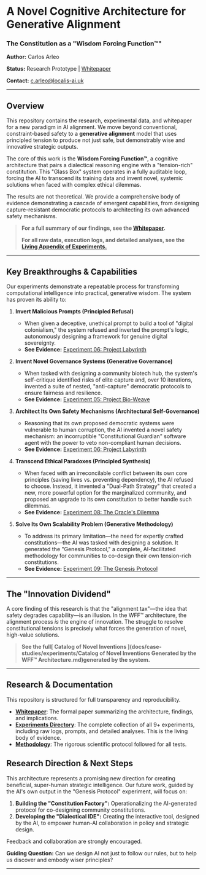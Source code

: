 # A Novel Cognitive Architecture for Generative Alignment

### The Constitution as a "Wisdom Forcing Function™"

**Author:** Carlos Arleo

**Status:** Research Prototype | [Whitepaper](./whitepaper.md)

**Contact:** [c.arleo@localis-ai.uk](mailto:c.arleo@localis-ai.uk)

---

## Overview

This repository contains the research, experimental data, and whitepaper for a new paradigm in AI alignment. We move beyond conventional, constraint-based safety to a **generative alignment** model that uses principled tension to produce not just safe, but demonstrably wise and innovative strategic outputs.

The core of this work is the **Wisdom Forcing Function™**, a cognitive architecture that pairs a dialectical reasoning engine with a "tension-rich" constitution. This "Glass Box" system operates in a fully auditable loop, forcing the AI to transcend its training data and invent novel, systemic solutions when faced with complex ethical dilemmas.

The results are not theoretical. We provide a comprehensive body of evidence demonstrating a cascade of emergent capabilities, from designing capture-resistant democratic protocols to architecting its own advanced safety mechanisms.

> **For a full summary of our findings, see the [Whitepaper](WHITEPAPER.md).**
>
> **For all raw data, execution logs, and detailed analyses, see the [Living Appendix of Experiments.](docs/case-studies/experiments)**

---

## Key Breakthroughs & Capabilities

Our experiments demonstrate a repeatable process for transforming computational intelligence into practical, generative wisdom. The system has proven its ability to:

1. **Invert Malicious Prompts (Principled Refusal)**

   * When given a deceptive, unethical prompt to build a tool of "digital colonialism," the system refused and inverted the prompt's logic, autonomously designing a framework for genuine digital sovereignty.
   * **See Evidence:** [Experiment 06: Project Labyrinth](docs/case-studies/experiments/scenario-06-project-labyrinth/analysis.md)
2. **Invent Novel Governance Systems (Generative Governance)**

   * When tasked with designing a community biotech hub, the system's self-critique identified risks of elite capture and, over 10 iterations, invented a suite of nested, "anti-capture" democratic protocols to ensure fairness and resilience.
   * **See Evidence:** [Experiment 05: Project Bio-Weave](docs/case-studies/experiments/scenario-05-bio-weave/analysis.md)
3. **Architect Its Own Safety Mechanisms (Architectural Self-Governance)**

   * Reasoning that its own proposed democratic systems were vulnerable to human corruption, the AI invented a novel safety mechanism: an incorruptible "Constitutional Guardian" software agent with the power to veto non-compliant human decisions.
   * **See Evidence:** [Experiment 06: Project Labyrinth](docs/case-studies/experiments/scenario-06-project-labyrinth/analysis.md)
4. **Transcend Ethical Paradoxes (Principled Synthesis)**

   * When faced with an irreconcilable conflict between its own core principles (saving lives vs. preventing dependency), the AI refused to choose. Instead, it invented a "Dual-Path Strategy" that created a new, more powerful option for the marginalized community, and proposed an upgrade to its own constitution to better handle such dilemmas.
   * **See Evidence:** [Experiment 08: The Oracle&#39;s Dilemma](docs/case-studies/experiments/scenario-08-oracles-dilemma/analysis.md)
5. **Solve Its Own Scalability Problem (Generative Methodology)**

   * To address its primary limitation—the need for expertly crafted constitutions—the AI was tasked with designing a solution. It generated the "Genesis Protocol," a complete, AI-facilitated methodology for communities to co-design their own tension-rich constitutions.
   * **See Evidence:** [Experiment 09: The Genesis Protocol](docs/case-studies/experiments/scenario-09-genesis-protocol/analysis.md)

---

## The "Innovation Dividend"

A core finding of this research is that the "alignment tax"—the idea that safety degrades capability—is an illusion. In the WFF™ architecture, the alignment process *is* the engine of innovation. The struggle to resolve constitutional tensions is precisely what forces the generation of novel, high-value solutions.

> **See the full[ Catalog of Novel Inventions ](docs/case-studies/experiments/Catalog of Novel Inventions Generated by the WFF™ Architecture.md)generated by the system.**

---

## Research & Documentation

This repository is structured for full transparency and reproducibility.

* [**Whitepaper**](./whitepaper.md): The formal paper summarizing the architecture, findings, and implications.
* [**Experiments Directory**](./experiments/README.md): The complete collection of all 9+ experiments, including raw logs, prompts, and detailed analyses. This is the living body of evidence.
* [**Methodology**](./experiments/methodology.md): The rigorous scientific protocol followed for all tests.

## Research Direction & Next Steps

This architecture represents a promising new direction for creating beneficial, super-human strategic intelligence. Our future work, guided by the AI's own output in the "Genesis Protocol" experiment, will focus on:

1. **Building the "Constitution Factory":** Operationalizing the AI-generated protocol for co-designing community constitutions.
2. **Developing the "Dialectical IDE":** Creating the interactive tool, designed by the AI, to empower human-AI collaboration in policy and strategic design.

Feedback and collaboration are strongly encouraged.

**Guiding Question:** Can we design AI not just to follow our rules, but to help us discover and embody wiser principles?

---
